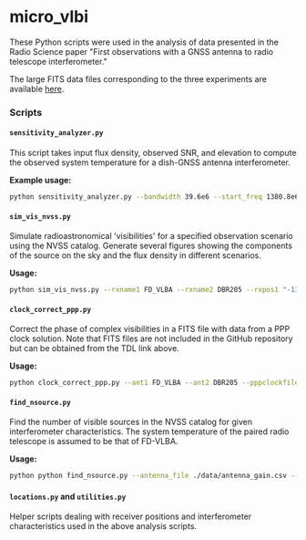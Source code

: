 # micro_vlbi

These Python scripts were used in the analysis of data presented in the Radio Science paper "First observations with a GNSS antenna to radio telescope interferometer."

The large FITS data files corresponding to the three experiments are available [here](https://dataverse.tdl.org/dataset.xhtml?persistentId=doi:10.18738/T8/VVN3VP).

### Scripts

#### `sensitivity_analyzer.py`
This script takes input flux density, observed SNR, and elevation to compute the observed system temperature for a dish-GNSS antenna interferometer.

**Example usage:**
```bash
python sensitivity_analyzer.py --bandwidth 39.6e6 --start_freq 1380.8e6 --input_name ./data/source_data_uy001_nvss.txt --output_name uy001_sensitivity.txt --antenna_file ./data/antenna_pattern.csv
```

#### `sim_vis_nvss.py`
Simulate radioastronomical 'visibilities' for a specified observation scenario using the NVSS catalog. Generate several figures showing the components of the source on the sky and the flux density in different scenarios.

**Usage:**
```bash
python sim_vis_nvss.py --rxname1 FD_VLBA --rxname2 DBR205 --rxpos1 "-1324009.3502 -5332181.9482 3231962.3802" --rxpos2 "-1324095.2788 -5332177.7083 3231908.2627" --time "2022-01-26T13:21:55" --catalog ./data/NVSS_cat_pared.txt --centerFreqHz 1440e6 --bandwidth 72e6 --genfringe --scanLen 600 --ra 212.8359583 --dec 52.2025 --Npt 200 --source "3C295" --searchRad 10
```

#### `clock_correct_ppp.py`
Correct the phase of complex visibilities in a FITS file with data from a PPP clock solution. Note that FITS files are not included in the GitHub repository but can be obtained from the TDL link above.

**Usage:**
```bash
python clock_correct_ppp.py --ant1 FD_VLBA --ant2 DBR205 --pppclockfile uy001b_ppp_data_corrdbr205.txt --filename ./data/uy001b1.fits --fileout ./data/uy001b1_corrected.fits
```


#### `find_nsource.py`
Find the number of visible sources in the NVSS catalog for given interferometer characteristics. The system temperature of the paired radio telescope is assumed to be that of FD-VLBA.

**Usage:**
```bash
python python find_nsource.py --antenna_file ./data/antenna_gain.csv --catalog_file ./data/NVSS_cat_pared.txt --bandwidth 200e6 --start_freq 1376e6 --rad 10 --SNR_lim 10 --t_obs 5 --Tsys_antenna 200
```

#### `locations.py` and `utilities.py`
Helper scripts dealing with receiver positions and interferometer characteristics used in the above analysis scripts.
